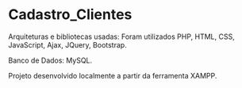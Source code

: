 # Cadastro_Clientes

Arquiteturas e bibliotecas usadas: Foram utilizados PHP, HTML, CSS, JavaScript, Ajax, JQuery, Bootstrap.

Banco de Dados: MySQL.

Projeto desenvolvido localmente a partir da ferramenta XAMPP.

